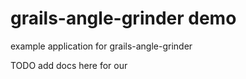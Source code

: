 grails-angle-grinder demo
=========================

example application for grails-angle-grinder

TODO add docs here for our
